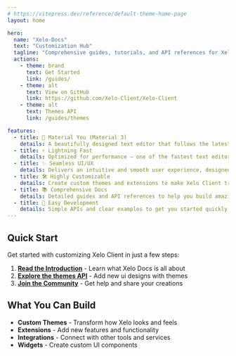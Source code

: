 ```yaml
---
# https://vitepress.dev/reference/default-theme-home-page
layout: home

hero:
  name: "Xelo-Docs"
  text: "Customization Hub"
  tagline: "Comprehensive guides, tutorials, and API references for Xelo-Client"
  actions:
    - theme: brand
      text: Get Started
      link: /guides/
    - theme: alt
      text: View on GitHub
      link: https://github.com/Xelo-Client/Xelo-Client
    - theme: alt
      text: Themes API
      link: /guides/themes

features:
  - title: 🎨 Material You (Material 3)
    details: A beautifully designed text editor that follows the latest Material You guidelines for a modern Android experience.
  - title: ⚡ Lightning Fast
    details: Optimized for performance — one of the fastest text editors available on Android.
  - title: ✨ Seamless UI/UX
    details: Delivers an intuitive and smooth user experience, designed with attention to detail.
  - title: 🛠️ Highly Customizable
    details: Create custom themes and extensions to make Xelo Client truly your own.
  - title: 📚 Comprehensive Docs
    details: Detailed guides and API references to help you build amazing customizations.
  - title: 🚀 Easy Development
    details: Simple APIs and clear examples to get you started quickly with theme and extension development.
---
```


## Quick Start

Get started with customizing Xelo Client in just a few steps:

1. **[Read the Introduction](/guides/)** - Learn what Xelo Docs is all about
2. **[Explore the themes API](/guides/guide)** - Add new ui designs with themes
3. **[Join the Community](https://dsc.gg/xelo)** - Get help and share your creations

## What You Can Build

- **Custom Themes** - Transform how Xelo looks and feels
- **Extensions** - Add new features and functionality  
- **Integrations** - Connect with other tools and services
- **Widgets** - Create custom UI components